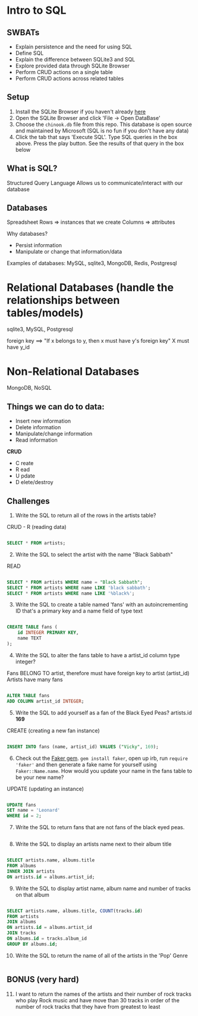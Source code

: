 Intro to SQL
============

## SWBATs

- Explain persistence and the need for using SQL
- Define SQL
- Explain the difference between SQLite3 and SQL
- Explore provided data through SQLite Browser
- Perform CRUD actions on a single table
- Perform CRUD actions across related tables

## Setup

1. Install the SQLite Browser if you haven't already [here](http://sqlitebrowser.org/)
2. Open the SQLite Browser and click 'File -> Open DataBase'
3. Choose the `chinook.db` file from this repo. This database is open source and maintained by Microsoft (SQL is no fun if you don't have any data)
4. Click the tab that says 'Execute SQL'. Type SQL queries in the box above. Press the play button. See the results of that query in the box below

## What is SQL?
Structured Query Language
Allows us to communicate/interact with our database

## Databases
Spreadsheet
Rows => instances that we create
Columns => attributes

Why databases?
- Persist information
- Manipulate or change that information/data

Examples of databases:
MySQL, sqlite3, MongoDB, Redis, Postgresql


Relational Databases (handle the relationships between tables/models)
====================
sqlite3, MySQL, Postgresql

foreign key ==> "If x belongs to y, then x must have y's foreign key"
X must have y_id

Non-Relational Databases
====================
MongoDB, NoSQL

## Things we can do to data:
- Insert new information
- Delete information
- Manipulate/change information
- Read information

**CRUD**
- C reate
- R ead
- U pdate
- D elete/destroy

## Challenges

1. Write the SQL to return all of the rows in the artists table?

CRUD - R (reading data)

```SQL

SELECT * FROM artists;

```

2. Write the SQL to select the artist with the name "Black Sabbath"

READ

```SQL

SELECT * FROM artists WHERE name = "Black Sabbath";
SELECT * FROM artists WHERE name LIKE 'black sabbath';
SELECT * FROM artists WHERE name LIKE '%black%';

```

3. Write the SQL to create a table named 'fans' with an autoincrementing ID that's a primary key and a name field of type text

```sql

CREATE TABLE fans (
	id INTEGER PRIMARY KEY,
	name TEXT
);

```

4. Write the SQL to alter the fans table to have a artist_id column type integer?

Fans BELONG TO artist, therefore must have foreign key to artist (artist_id)
Artists have many fans

```sql

ALTER TABLE fans
ADD COLUMN artist_id INTEGER;

```

5. Write the SQL to add yourself as a fan of the Black Eyed Peas? artists.id **169**

CREATE (creating a new fan instance)

```sql

INSERT INTO fans (name, artist_id) VALUES ("Vicky", 169);

```

6. Check out the [Faker gem](https://github.com/stympy/faker). `gem install faker`, open up irb, run `require 'faker'` and then generate a fake name for yourself using `Faker::Name.name`. How would you update your name in the fans table to be your new name?

UPDATE (updating an instance)

```sql

UPDATE fans
SET name = 'Leonard'
WHERE id = 2;

```

7. Write the SQL to return fans that are not fans of the black eyed peas.

```sql

```

8. Write the SQL to display an artists name next to their album title

```sql

SELECT artists.name, albums.title
FROM albums
INNER JOIN artists
ON artists.id = albums.artist_id;

```

9. Write the SQL to display artist name, album name and number of tracks on that album

```sql

SELECT artists.name, albums.title, COUNT(tracks.id)
FROM artists
JOIN albums
ON artists.id = albums.artist_id
JOIN tracks
ON albums.id = tracks.album_id
GROUP BY albums.id;

```

10. Write the SQL to return the name of all of the artists in the 'Pop' Genre

```sql

```

## BONUS (very hard)

11. I want to return the names of the artists and their number of rock tracks
    who play Rock music
    and have move than 30 tracks
    in order of the number of rock tracks that they have
    from greatest to least

```sql

```
